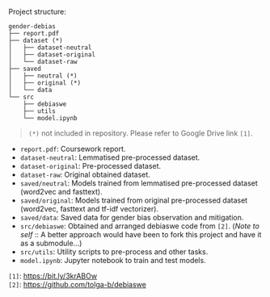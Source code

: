 Project structure:

```
gender-debias
├── report.pdf
├── dataset (*)
│   ├── dataset-neutral
│   ├── dataset-original
│   └── dataset-raw
├── saved 
│   ├── neutral (*)
│   ├── original (*)
│   └── data
└── src
    ├── debiaswe
    ├── utils
    └── model.ipynb
```

> `(*)` not included in repository. Please refer to Google Drive link `[1]`.

* `report.pdf`: Coursework report.
* `dataset-neutral`: Lemmatised pre-processed dataset.
* `dataset-original`: Pre-processed dataset.
* `dataset-raw`: Original obtained dataset.
* `saved/neutral`: Models trained from lemmatised pre-processed dataset (word2vec and fasttext).
* `saved/original`: Models trained from original pre-processed dataset (word2vec, fasttext and tf-idf vectorizer).
* `saved/data`: Saved data for gender bias observation and mitigation.
* `src/debiaswe`: Obtained and arranged debiaswe code from `[2]`. (*Note to self* :: A better approach would have been to fork this project and have it as a submodule...)  
* `src/utils`: Utility scripts to pre-process and other tasks.
* `model.ipynb`: Jupyter notebook to train and test models.

`[1]`: https://bit.ly/3krABOw  
`[2]`: https://github.com/tolga-b/debiaswe

